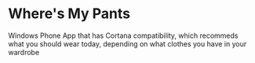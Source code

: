 Where's My Pants
================

Windows Phone App that has Cortana compatibility, which recommeds what you should wear today, depending on what clothes you have in your wardrobe
